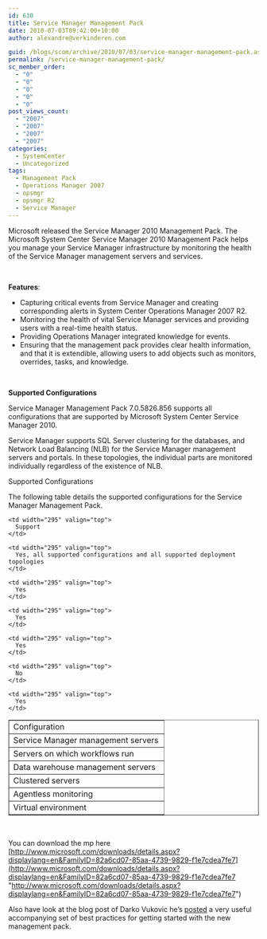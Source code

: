 ```yaml
---
id: 630
title: Service Manager Management Pack
date: 2010-07-03T09:42:00+10:00
author: alexandre@verkinderen.com

guid: /blogs/scom/archive/2010/07/03/service-manager-management-pack.aspx
permalink: /service-manager-management-pack/
sc_member_order:
  - "0"
  - "0"
  - "0"
  - "0"
  - "0"
post_views_count:
  - "2007"
  - "2007"
  - "2007"
  - "2007"
categories:
  - SystemCenter
  - Uncategorized
tags:
  - Management Pack
  - Operations Manager 2007
  - opsmgr
  - opsmgr R2
  - Service Manager
---
```

Microsoft released the Service Manager 2010 Management Pack. The Microsoft System Center Service Manager 2010 Management Pack helps you manage your Service Manager infrastructure by monitoring the health of the Service Manager management servers and services.

&nbsp;

**Features**:

  * Capturing critical events from Service Manager and creating corresponding alerts in System Center Operations Manager 2007 R2.
  * Monitoring the health of vital Service Manager services and providing users with a real-time health status.
  * Providing Operations Manager integrated knowledge for events.
  * Ensuring that the management pack provides clear health information, and that it is extendible, allowing users to add objects such as monitors, overrides, tasks, and knowledge.

&nbsp;

<a name="_Toc265152337"><strong>Supported Configurations</strong></a><a name="zd75f2a0a038841db882d7dd796eff18a"></a>

Service Manager Management Pack 7.0.5826.856 supports all configurations that are supported by Microsoft System Center Service Manager 2010.

Service Manager supports SQL Server clustering for the databases, and Network Load Balancing (NLB) for the Service Manager management servers and portals. In these topologies, the individual parts are monitored individually regardless of the existence of NLB.

Supported Configurations

The following table details the supported configurations for the Service Manager Management Pack.

<table cellpadding="0" cellspacing="0" border="1">
  <tr>
    <td width="295" valign="top">
      Configuration
    </td>
    
    <td width="295" valign="top">
      Support
    </td>
  </tr>
  
  <tr>
    <td width="295" valign="top">
      Service Manager management servers
    </td>
    
    <td width="295" valign="top">
      Yes, all supported configurations and all supported deployment topologies
    </td>
  </tr>
  
  <tr>
    <td width="295" valign="top">
      Servers on which workflows run
    </td>
    
    <td width="295" valign="top">
      Yes
    </td>
  </tr>
  
  <tr>
    <td width="295" valign="top">
      Data warehouse management servers
    </td>
    
    <td width="295" valign="top">
      Yes
    </td>
  </tr>
  
  <tr>
    <td width="295" valign="top">
      Clustered servers
    </td>
    
    <td width="295" valign="top">
      Yes
    </td>
  </tr>
  
  <tr>
    <td width="295" valign="top">
      Agentless monitoring
    </td>
    
    <td width="295" valign="top">
      No
    </td>
  </tr>
  
  <tr>
    <td width="295" valign="top">
      Virtual environment
    </td>
    
    <td width="295" valign="top">
      Yes
    </td>
  </tr>
</table>

&nbsp;

You can download the mp here [http://www.microsoft.com/downloads/details.aspx?displaylang=en&FamilyID=82a6cd07-85aa-4739-9829-f1e7cdea7fe7](http://www.microsoft.com/downloads/details.aspx?displaylang=en&FamilyID=82a6cd07-85aa-4739-9829-f1e7cdea7fe7 "http://www.microsoft.com/downloads/details.aspx?displaylang=en&FamilyID=82a6cd07-85aa-4739-9829-f1e7cdea7fe7")

Also have look at the blog post of Darko Vukovic he&#8217;s <a target="_blank" href="http://blogs.technet.com/b/servicemanager/archive/2010/06/30/best-practices-service-manager-2010-management-pack-for-operations-manager-2007-r2.aspx" title="Best Practices: Service Manager 2010 management pack for operations manager 2007 R2">posted</a>&nbsp;a very useful accompanying set of best practices for getting started with&nbsp;the new management pack.
